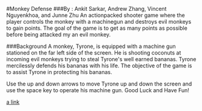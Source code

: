 #Monkey Defense
###By : Ankit Sarkar, Andrew Zhang, Vincent Nguyenkhoa, and Junne Zhu
An actionpacked shooter game where the player controls the monkey with a machinegun and destroys evil monkeys to gain points. The goal of the game is to get as many points as possible before being attacked my an evil monkey.

###Background
A monkey, Tyrone, is equipped with a machine gun stationed on the far left side of the screen. He is shooting coconuts at incoming evil monkeys trying to steal Tyrone's well earned bananas. Tyrone mercilessly defends his bananas with his life. The objective of the game is to assist Tyrone in protecting his bananas.

Use the up and down arrows to move Tyrone up and down the screen and use the space key to operate his machine gun.
Good Luck and Have Fun!

[a link](https://github.com/Iamankitsarkar/iamankitsarkar.github.io)
 

